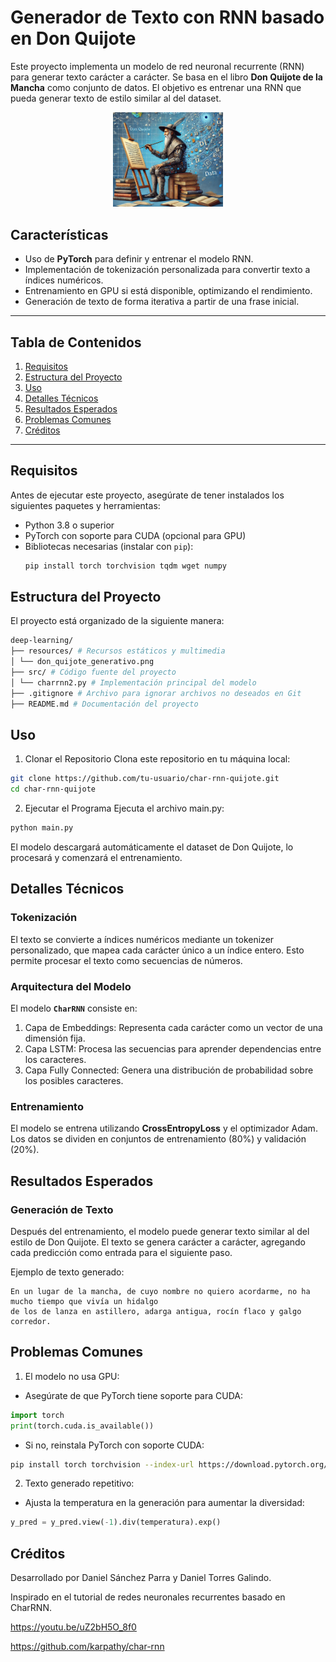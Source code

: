 # Generador de Texto con RNN basado en Don Quijote

Este proyecto implementa un modelo de red neuronal recurrente (RNN) para generar texto carácter a carácter. Se basa en el libro **Don Quijote de la Mancha** como conjunto de datos. El objetivo es entrenar una RNN que pueda generar texto de estilo similar al del dataset.

<div align="center">
<img src="resources/don_quijote_generativo.png" alt="Don Quijote generando palabras" width="35%">
</div>

## Características

- Uso de **PyTorch** para definir y entrenar el modelo RNN.
- Implementación de tokenización personalizada para convertir texto a índices numéricos.
- Entrenamiento en GPU si está disponible, optimizando el rendimiento.
- Generación de texto de forma iterativa a partir de una frase inicial.

---

## Tabla de Contenidos

1. [Requisitos](#requisitos)
2. [Estructura del Proyecto](#estructura-del-proyecto)
3. [Uso](#uso)
4. [Detalles Técnicos](#detalles-técnicos)
5. [Resultados Esperados](#resultados-esperados)
6. [Problemas Comunes](#problemas-comunes)
7. [Créditos](#créditos)

---

## Requisitos

Antes de ejecutar este proyecto, asegúrate de tener instalados los siguientes paquetes y herramientas:

- Python 3.8 o superior
- PyTorch con soporte para CUDA (opcional para GPU)
- Bibliotecas necesarias (instalar con `pip`):
  ```bash
  pip install torch torchvision tqdm wget numpy
    ```
## Estructura del Proyecto
El proyecto está organizado de la siguiente manera:
  ```bash
deep-learning/
├── resources/ # Recursos estáticos y multimedia
│ └── don_quijote_generativo.png
├── src/ # Código fuente del proyecto
│ └── charrnn2.py # Implementación principal del modelo
├── .gitignore # Archivo para ignorar archivos no deseados en Git
├── README.md # Documentación del proyecto
  ```
## Uso
1. Clonar el Repositorio
Clona este repositorio en tu máquina local:
```bash
git clone https://github.com/tu-usuario/char-rnn-quijote.git
cd char-rnn-quijote
```
2. Ejecutar el Programa
Ejecuta el archivo main.py:
```bash
python main.py
```
El modelo descargará automáticamente el dataset de Don Quijote, lo procesará y comenzará el entrenamiento.

## Detalles Técnicos
### Tokenización
El texto se convierte a índices numéricos mediante un tokenizer personalizado, que mapea cada carácter único a un índice entero. 
Esto permite procesar el texto como secuencias de números.

### Arquitectura del Modelo
El modelo **`CharRNN`** consiste en:

1. Capa de Embeddings: Representa cada carácter como un vector de una dimensión fija.
2. Capa LSTM: Procesa las secuencias para aprender dependencias entre los caracteres.
3. Capa Fully Connected: Genera una distribución de probabilidad sobre los posibles caracteres.

### Entrenamiento
El modelo se entrena utilizando **CrossEntropyLoss** y el optimizador Adam. Los datos se dividen en conjuntos de entrenamiento (80%) y validación (20%).

## Resultados Esperados
### Generación de Texto
Después del entrenamiento, el modelo puede generar texto similar al del estilo de Don Quijote. El texto se genera carácter a carácter, agregando cada predicción como entrada para el siguiente paso.

Ejemplo de texto generado:
```
En un lugar de la mancha, de cuyo nombre no quiero acordarme, no ha mucho tiempo que vivía un hidalgo
de los de lanza en astillero, adarga antigua, rocín flaco y galgo corredor.
```

## Problemas Comunes
1. El modelo no usa GPU:
- Asegúrate de que PyTorch tiene soporte para CUDA:
```python
import torch
print(torch.cuda.is_available())
```
- Si no, reinstala PyTorch con soporte CUDA:
```bash
pip install torch torchvision --index-url https://download.pytorch.org/whl/cu118
```
2. Texto generado repetitivo:
- Ajusta la temperatura en la generación para aumentar la diversidad:
```python
y_pred = y_pred.view(-1).div(temperatura).exp()
```

## Créditos
Desarrollado por Daniel Sánchez Parra y Daniel Torres Galindo.

Inspirado en el tutorial de redes neuronales recurrentes basado en CharRNN.

https://youtu.be/uZ2bH5O_8f0

https://github.com/karpathy/char-rnn

